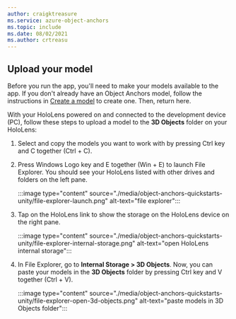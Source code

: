 ```yaml
---
author: craigktreasure
ms.service: azure-object-anchors
ms.topic: include
ms.date: 08/02/2021
ms.author: crtreasu
---
```

## Upload your model

Before you run the app, you'll need to make your models available to the app.
If you don't already have an Object Anchors model, follow the instructions in [Create a model](../articles/object-anchors/quickstarts/get-started-model-conversion.md) to create one. Then, return here.

With your HoloLens powered on and connected to the development device (PC), follow these steps to upload a model to the **3D Objects** folder on your HoloLens:

1. Select and copy the models you want to work with by pressing Ctrl key and C together (Ctrl + C).

2. Press Windows Logo key and E together (Win + E) to launch File Explorer. You should see your HoloLens listed with other drives and folders on the left pane.

    :::image type="content" source="./media/object-anchors-quickstarts-unity/file-explorer-launch.png" alt-text="file explorer":::

3. Tap on the HoloLens link to show the storage on the HoloLens device on the right pane.

    :::image type="content" source="./media/object-anchors-quickstarts-unity/file-explorer-internal-storage.png" alt-text="open HoloLens internal storage":::

4. In File Explorer, go to **Internal Storage > 3D Objects**. Now, you can paste your models in the **3D Objects** folder by pressing Ctrl key and V together (Ctrl + V).

    :::image type="content" source="./media/object-anchors-quickstarts-unity/file-explorer-open-3d-objects.png" alt-text="paste models in 3D Objects folder":::